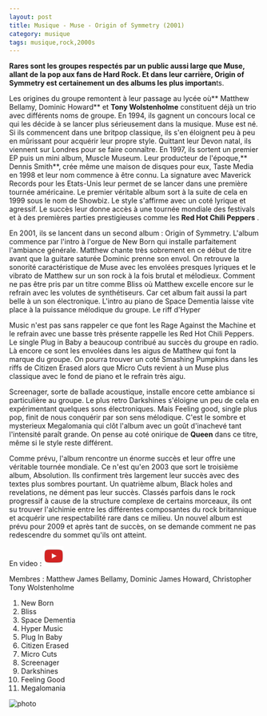 ```yaml
---
layout: post
title: Musique - Muse - Origin of Symmetry (2001)
category: musique
tags: musique,rock,2000s
---
```


**Rares sont les groupes respectés par un public aussi large que Muse, allant de la pop aux fans de Hard Rock. Et dans leur carrière, Origin of Symmetry est certainement un des albums les plus importan**ts.

Les origines du groupe remontent à leur passage au lycée où** Matthew Bellamy, Dominic Howard** et **Tony Wolstenholme** constituent déjà un trio avec différents noms de groupe. En 1994, ils gagnent un concours local ce qui les décide à se lancer plus sérieusement dans la musique. Muse est né. Si ils commencent dans une britpop classique, ils s'en éloignent peu à peu en mûrissant pour acquérir leur propre style. Quittant leur Devon natal, ils viennent sur Londres pour se faire connaître. En 1997, ils sortent un premier EP puis un mini album, Muscle Museum. Leur producteur de l'époque,** Dennis Smith**, crée même une maison de disques pour eux, Taste Media en 1998 et leur nom commence à être connu. La signature avec Maverick Records pour les Etats-Unis leur permet de se lancer dans une première tournée américaine. Le premier véritable album sort à la suite de cela en 1999 sous le nom de Showbiz. Le style s'affirme avec un coté lyrique et agressif. Le succès leur donne accès à une tournée mondiale des festivals et à des premières parties prestigieuses comme les **Red Hot Chili Peppers** .

En 2001, ils se lancent dans un second album : Origin of Symmetry. L'album commence par l'intro à l'orgue de New Born qui installe parfaitement l'ambiance générale. Matthew chante très sobrement en ce début de titre avant que la guitare saturée Dominic prenne son envol. On retrouve la sonorité caractéristique de Muse avec les envolées presques lyriques et le vibrato de Matthew sur un son rock à la fois brutal et mélodieux. Comment ne pas être pris par un titre comme Bliss où Matthew excelle encore sur le refrain avec les volutes de synthétiseurs. Car cet album fait aussi la part belle à un son électronique. L'intro au piano de Space Dementia laisse vite place à la puissance mélodique du groupe. Le riff d'Hyper 

Music n'est pas sans rappeler ce que font les Rage Against the Machine et le refrain avec une basse très présente rappelle les Red Hot Chili Peppers. Le single Plug in Baby a beaucoup contribué au succès du groupe en radio. Là encore ce sont les envolées dans les aigus de Matthew qui font la marque du groupe. On pourra trouver un coté Smashing Pumpkins dans les riffs de Citizen Erased alors que Micro Cuts revient à un Muse plus classique avec le fond de piano et le refrain très aigu. 

Screenager, sorte de ballade acoustique, installe encore cette ambiance si particulière au groupe. Le plus retro Darkshines s'éloigne un peu de cela en expérimentant quelques sons électroniques. Mais Feeling good, single plus pop, finit de nous conquérir par son sens mélodique. C'est le sombre et mysterieux Megalomania qui clôt l'album avec un goût d'inachevé tant l'intensité paraît grande. On pense au coté onirique de **Queen** dans ce titre, même si le style reste différent.

Comme prévu, l'album rencontre un énorme succès et leur offre une véritable tournée mondiale. Ce n'est qu'en 2003 que sort le troisième album, Absolution. Ils confirment très largement leur succès avec des textes plus sombres pourtant. Un quatrième album, Black holes and revelations, ne dément pas leur succès. Classés parfois dans le rock progressif à cause de la structure complexe de certains morceaux, ils ont su trouver l'alchimie entre les différentes composantes du rock britannique et acquérir une respectabilité rare dans ce milieu. Un nouvel album est prévu pour 2009 et après tant de succès, on se demande comment ne pas redescendre du sommet qu'ils ont atteint.

En video : [![video](/images/youtube.png)](https://www.youtube.com/watch?v=dbB-mICjkQM)

Membres : Matthew James Bellamy, Dominic James Howard, Christopher Tony Wolstenholme

1. New Born 
2. Bliss 
3. Space Dementia 
4. Hyper Music 
5. Plug In Baby 
6. Citizen Erased 
7. Micro Cuts 
8. Screenager 
9. Darkshines 
10. Feeling Good 
11. Megalomania

![photo](https://filedn.eu/llqi9IBxlYouGRXYG2xlROb/img/2009/museorigin.jpg)
